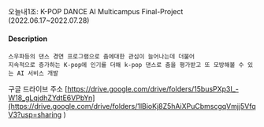 오늘내1조: K-POP DANCE AI
Multicampus Final-Project (2022.06.17~2022.07.28)

#### Description
```
스우파등의 댄스 경연 프로그램으로 춤에대한 관심이 늘어나는데 더불어
지속적으로 증가하는 K-pop에 인기를 더해 k-pop 댄스로 춤을 평가받고 또 모방해볼 수 있는 AI 서비스 개발
```
구글 드라이브 주소
[https://drive.google.com/drive/folders/15busPXp3I_-W18_gLqjdhZYdtE6VPbYn](https://drive.google.com/drive/folders/1lBioKj8Z5hAiXPuCbmscgqVmjj5VfqV3?usp=sharing
)
